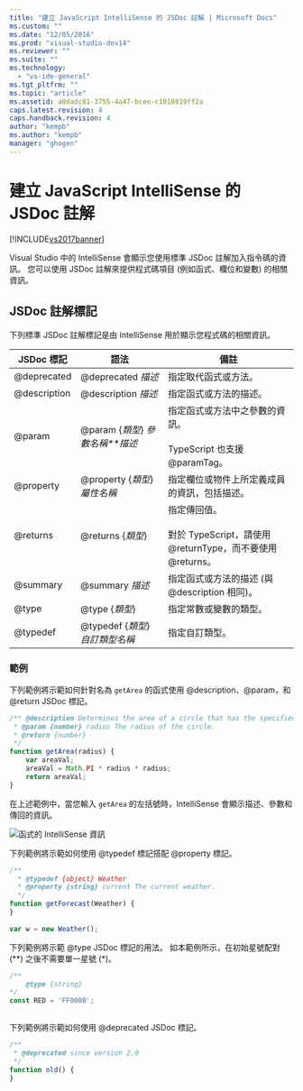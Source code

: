 ```yaml
---
title: "建立 JavaScript IntelliSense 的 JSDoc 註解 | Microsoft Docs"
ms.custom: ""
ms.date: "12/05/2016"
ms.prod: "visual-studio-dev14"
ms.reviewer: ""
ms.suite: ""
ms.technology: 
  - "vs-ide-general"
ms.tgt_pltfrm: ""
ms.topic: "article"
ms.assetid: a0dadc81-3755-4a47-bcee-c1010819ff2a
caps.latest.revision: 4
caps.handback.revision: 4
author: "kempb"
ms.author: "kempb"
manager: "ghogen"
---
```

# 建立 JavaScript IntelliSense 的 JSDoc 註解
[!INCLUDE[vs2017banner](../code-quality/includes/vs2017banner.md)]

Visual Studio 中的 IntelliSense 會顯示您使用標準 JSDoc 註解加入指令碼的資訊。  您可以使用 JSDoc 註解來提供程式碼項目 \(例如函式、欄位和變數\) 的相關資訊。  
  
## JSDoc 註解標記  
 下列標準 JSDoc 註解標記是由 IntelliSense 用於顯示您程式碼的相關資訊。  
  
|JSDoc 標記|語法|備註|  
|--------------|--------|--------|  
|@deprecated|@deprecated *描述*|指定取代函式或方法。|  
|@description|@description *描述*|指定函式或方法的描述。|  
|@param|@param {*類型*} *參數名稱**描述*|指定函式或方法中之參數的資訊。<br /><br /> TypeScript 也支援 @paramTag。|  
|@property|@property {*類型*} *屬性名稱*|指定欄位或物件上所定義成員的資訊，包括描述。|  
|@returns|@returns {*類型*}|指定傳回值。<br /><br /> 對於 TypeScript，請使用 @returnType，而不要使用 @returns。|  
|@summary|@summary *描述*|指定函式或方法的描述 \(與 @description 相同\)。|  
|@type|@type {*類型*}|指定常數或變數的類型。|  
|@typedef|@typedef {*類型*} *自訂類型名稱*|指定自訂類型。|  
  
### 範例  
 下列範例將示範如何針對名為 `getArea` 的函式使用 @description、@param，和 @return JSDoc 標記。  
  
```javascript  
/** @description Determines the area of a circle that has the specified radius parameter.  
 * @param {number} radius The radius of the circle.  
 * @return {number}  
 */  
function getArea(radius) {  
    var areaVal;  
    areaVal = Math.PI * radius * radius;  
    return areaVal;  
}  
```  
  
 在上述範例中，當您輸入 `getArea` 的左括號時，IntelliSense 會顯示描述、參數和傳回的資訊。  
  
 ![函式的 IntelliSense 資訊](../ide/media/js_intellisense_jsdoc_comments.png "JS\_IntelliSense\_JSDoc\_Comments")  
  
 下列範例將示範如何使用 @typedef 標記搭配 @property 標記。  
  
```javascript  
/**  
  * @typedef {object} Weather  
  * @property {string} current The current weather.  
  */  
function getForecast(Weather) {  
}  
  
var w = new Weather();  
```  
  
 下列範例將示範 @type JSDoc 標記的用法。  如本範例所示，在初始星號配對 \(\*\*\) 之後不需要單一星號 \(\*\)。  
  
```javascript  
/**  
    @type {string}  
*/  
const RED = 'FF0000';  
  
```  
  
 下列範例將示範如何使用 @deprecated JSDoc 標記。  
  
```javascript  
/**  
 * @deprecated since version 2.0  
 */  
function old() {  
}  
```